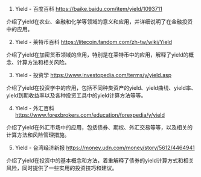 

1. Yield - 百度百科
https://baike.baidu.com/item/yield/1093711

介绍了yield在农业、金融和化学等领域的意义和应用，并详细说明了在金融投资中的应用。

2. Yield - 莱特币百科
https://litecoin.fandom.com/zh-tw/wiki/Yield

介绍了yield在加密货币领域的应用，特别是在莱特币中的应用，解释了yield的概念、计算方法和相关风险。

3. Yield - 投资学
https://www.investopedia.com/terms/y/yield.asp

介绍了yield在投资学中的应用，包括不同种类资产的yield、yield曲线、yield率、yield到期收益率以及各种投资工具中的yield计算方法等等。

4. Yield - 外汇百科
https://www.forexbrokers.com/education/forexpedia/y/yield

介绍了yield在外汇市场中的应用，包括债券、期权、外汇交易等等，以及相关的计算方法和风险管理措施。

5. Yield - 台湾经济新报
https://money.udn.com/money/story/5612/4464941

介绍了yield在投资中的基本概念和方法，着重解释了债券的yield计算方式和相关风险，同时提供了一些实用的投资技巧和建议。